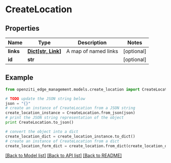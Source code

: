 # CreateLocation


## Properties
Name | Type | Description | Notes
------------ | ------------- | ------------- | -------------
**links** | [**Dict[str, Link]**](Link.md) | A map of named links | [optional] 
**id** | **str** |  | [optional] 

## Example

```python
from openziti_edge_management.models.create_location import CreateLocation

# TODO update the JSON string below
json = "{}"
# create an instance of CreateLocation from a JSON string
create_location_instance = CreateLocation.from_json(json)
# print the JSON string representation of the object
print CreateLocation.to_json()

# convert the object into a dict
create_location_dict = create_location_instance.to_dict()
# create an instance of CreateLocation from a dict
create_location_form_dict = create_location.from_dict(create_location_dict)
```
[[Back to Model list]](../README.md#documentation-for-models) [[Back to API list]](../README.md#documentation-for-api-endpoints) [[Back to README]](../README.md)


